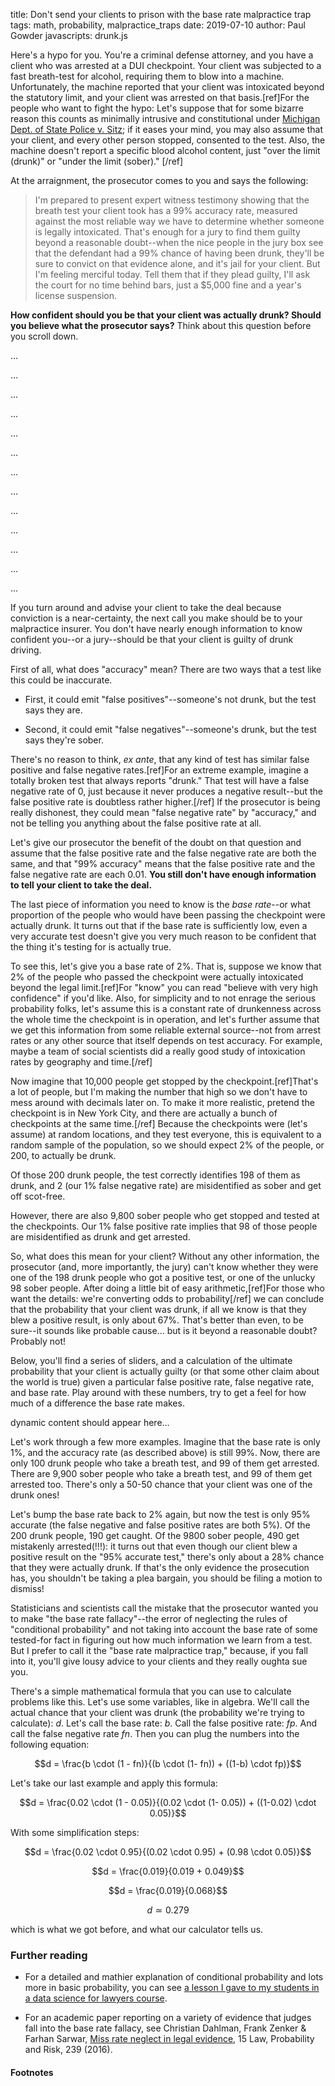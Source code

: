 title: Don't send your clients to prison with the base rate malpractice trap
tags: math, probability, malpractice_traps
date: 2019-07-10
author: Paul Gowder
javascripts: drunk.js

Here's a hypo for you.  You're a criminal defense attorney, and you have a client who was arrested at a DUI checkpoint. Your client was subjected to a fast breath-test for alcohol, requiring them to blow into a machine. Unfortunately, the machine reported that your client was intoxicated beyond the statutory limit, and your client was arrested on that basis.[ref]For the people who want to fight the hypo: Let's suppose that for some bizarre reason this counts as minimally intrusive and constitutional under [Michigan Dept. of State Police v. Sitz](https://www.law.cornell.edu/supremecourt/text/496/444); if it eases your mind, you may also assume that your client, and every other person stopped, consented to the test. Also, the machine doesn't report a specific blood alcohol content, just "over the limit (drunk)" or "under the limit (sober)." [/ref] 

At the arraignment, the prosecutor comes to you and says the following: 

> I'm prepared to present expert witness testimony showing that the breath test your client took has a 99% accuracy rate, measured against the most reliable way we have to determine whether someone is legally intoxicated. That's enough for a jury to find them guilty beyond a reasonable doubt--when the nice people in the jury box see that the defendant had a 99% chance of having been drunk, they'll be sure to convict on that evidence alone, and it's jail for your client. But I'm feeling merciful today. Tell them that if they plead guilty, I'll ask the court for no time behind bars, just a $5,000 fine and a year's license suspension. 

**How confident should you be that your client was actually drunk?  Should you believe what the prosecutor says?** Think about this question before you scroll down. 

...

...

...

...

...

...

...

...

...

...

...

...

...

If you turn around and advise your client to take the deal because conviction is a near-certainty, the next call you make should be to your malpractice insurer. You don't have nearly enough information to know confident you--or a jury--should be that your client is guilty of drunk driving. 

First of all, what does "accuracy" mean?  There are two ways that a test like this could be inaccurate. 

- First, it could emit "false positives"--someone's not drunk, but the test says they are.  

- Second, it could emit "false negatives"--someone's drunk, but the test says they're sober.  

There's no reason to think, *ex ante*, that any kind of test has similar false positive and false negative rates.[ref]For an extreme example, imagine a totally broken test that always reports "drunk."  That test will have a false negative rate of 0, just because it never produces a negative result--but the false positive rate is doubtless rather higher.[/ref] If the prosecutor is being really dishonest, they could mean "false negative rate" by "accuracy," and not be telling you anything about the false positive rate at all. 

Let's give our prosecutor the benefit of the doubt on that question and assume that the false positive rate and the false negative rate are both the same, and that "99% accuracy" means that the false positive rate and the false negative rate are each 0.01. **You still don't have enough information to tell your client to take the deal.**

The last piece of information you need to know is the *base rate*--or what proportion of the people who would have been passing the checkpoint were actually drunk. It turns out that if the base rate is sufficiently low, even a very accurate test doesn't give you very much reason to be confident that the thing it's testing for is actually true. 

To see this, let's give you a base rate of 2%.  That is, suppose we know that 2% of the people who passed the checkpoint were actually intoxicated beyond the legal limit.[ref]For "know" you can read "believe with very high confidence" if you'd like. Also, for simplicity and to not enrage the serious probability folks, let's assume this is a constant rate of drunkenness across the whole time the checkpoint is in operation, and let's further assume that we get this information from some reliable external source--not from arrest rates or any other source that itself depends on test accuracy. For example, maybe a team of social scientists did a really good study of intoxication rates by geography and time.[/ref]

Now imagine that 10,000 people get stopped by the checkpoint.[ref]That's a lot of people, but I'm making the number that high so we don't have to mess around with decimals later on. To make it more realistic, pretend the checkpoint is in New York City, and there are actually a bunch of checkpoints at the same time.[/ref]  Because the checkpoints were (let's assume) at random locations, and they test everyone, this is equivalent to a random sample of the population, so we should expect 2% of the people, or 200, to actually be drunk. 

Of those 200 drunk people, the test correctly identifies 198 of them as drunk, and 2 (our 1% false negative rate) are misidentified as sober and get off scot-free.

However, there are also 9,800 sober people who get stopped and tested at the checkpoints. Our 1% false positive rate implies that 98 of those people are misidentified as drunk and get arrested. 

So, what does this mean for your client?  Without any other information, the prosecutor (and, more importantly, the jury) can't know whether they were one of the 198 drunk people who got a positive test, or one of the unlucky 98 sober people.  After doing a little bit of easy arithmetic,[ref]For those who want the details: we're converting odds to probability[/ref] we can conclude that the probability that your client was drunk, if all we know is that they blew a positive result, is only about 67%.  That's better than even, to be sure--it sounds like probable cause... but is it beyond a reasonable doubt? Probably not!

Below, you'll find a series of sliders, and a calculation of the ultimate probability that your client is actually guilty (or that some other claim about the world is true) given a particular false positive rate, false negative rate, and base rate.  Play around with these numbers, try to get a feel for how much of a difference the base rate makes.

 <div id="app">
dynamic content should appear here...
 </div>

Let's work through a few more examples. Imagine that the base rate is only 1%, and the accuracy rate (as described above) is still 99%.  Now, there are only 100 drunk people who take a breath test, and 99 of them get arrested.  There are 9,900 sober people who take a breath test, and 99 of them get arrested too.  There's only a 50-50 chance that your client was one of the drunk ones!  

Let's bump the base rate back to 2% again, but now the test is only 95% accurate (the false negative and false positive rates are both 5%). Of the 200 drunk people, 190 get caught. Of the 9800 sober people, 490 get mistakenly arrested(!!!): it turns out that even though our client blew a positive result on the "95% accurate test," there's only about a 28% chance that they were actually drunk. If that's the only evidence the prosecution has, you shouldn't be taking a plea bargain, you should be filing a motion to dismiss! 

Statisticians and scientists call the mistake that the prosecutor wanted you to make "the base rate fallacy"--the error of neglecting the rules of "conditional probability" and not taking into account the base rate of some tested-for fact in figuring out how much information we learn from a test. But I prefer to call it the "base rate malpractice trap," because, if you fall into it, you'll give lousy advice to your clients and they really oughta sue you.  

There's a simple mathematical formula that you can use to calculate problems like this. Let's use some variables, like in algebra. We'll call the actual chance that your client was drunk (the probability we're trying to calculate): *d*. Let's call the base rate: *b*. Call the false positive rate: *fp*. And call the false negative rate *fn*.  Then you can plug the numbers into the following equation:

$$d = \frac{b \cdot (1 - fn)}{(b \cdot (1- fn)) + ((1-b) \cdot fp)}$$

Let's take our last example and apply this formula:

$$d = \frac{0.02 \cdot (1 - 0.05)}{(0.02 \cdot (1- 0.05)) + ((1-0.02) \cdot 0.05)}$$

With some simplification steps: 

$$d = \frac{0.02 \cdot 0.95}{(0.02 \cdot 0.95) + (0.98 \cdot 0.05)}$$

$$d = \frac{0.019}{0.019 + 0.049}$$

$$d = \frac{0.019}{0.068}$$

$$d \simeq 0.279$$

which is what we got before, and what our calculator tells us. 

### Further reading
- For a detailed and mathier explanation of conditional probability and lots more in basic probability, you can see [a lesson I gave to my students in a data science for lawyers course](https://sociologicalgobbledygook.com/the-basics-of-probability.html).  

- For an academic paper reporting on a variety of evidence that judges fall into the base rate fallacy, see Christian Dahlman, Frank Zenker & Farhan Sarwar, [Miss rate neglect in legal evidence](https://academic.oup.com/lpr/article/15/4/239/2580528), 15 Law, Probability and Risk, 239 (2016).


#### Footnotes
